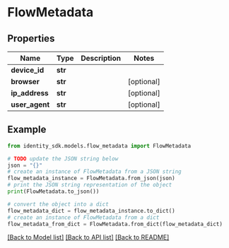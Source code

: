 # FlowMetadata


## Properties

Name | Type | Description | Notes
------------ | ------------- | ------------- | -------------
**device_id** | **str** |  | 
**browser** | **str** |  | [optional] 
**ip_address** | **str** |  | [optional] 
**user_agent** | **str** |  | [optional] 

## Example

```python
from identity_sdk.models.flow_metadata import FlowMetadata

# TODO update the JSON string below
json = "{}"
# create an instance of FlowMetadata from a JSON string
flow_metadata_instance = FlowMetadata.from_json(json)
# print the JSON string representation of the object
print(FlowMetadata.to_json())

# convert the object into a dict
flow_metadata_dict = flow_metadata_instance.to_dict()
# create an instance of FlowMetadata from a dict
flow_metadata_from_dict = FlowMetadata.from_dict(flow_metadata_dict)
```
[[Back to Model list]](../README.md#documentation-for-models) [[Back to API list]](../README.md#documentation-for-api-endpoints) [[Back to README]](../README.md)



